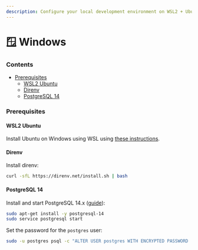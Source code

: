 ```yaml
---
description: Configure your local development environment on WSL2 + Ubuntu on Windows.
---
```


# 🪟 Windows

### Contents

- [Prerequisites](windows.md#prerequisites)
  - [WSL2 Ubuntu](windows.md#wsl2-ubuntu)
  - [Direnv](windows.md#direnv)
  - [PostgreSQL 14](windows.md#postgresql-14)

### Prerequisites

#### WSL2 Ubuntu

Install Ubuntu on Windows using WSL using [these instructions](https://learn.microsoft.com/en-us/windows/wsl/install).

#### Direnv

Install direnv:

```sh
curl -sfL https://direnv.net/install.sh | bash
```

#### PostgreSQL 14

Install and start PostgreSQL 14.x ([guide](https://harshityadav95.medium.com/postgresql-in-windows-subsystem-for-linux-wsl-6dc751ac1ff3)):

```sh
sudo apt-get install -y postgresql-14
sudo service postgresql start
```

Set the password for the `postgres` user:

```sh
sudo -u postgres psql -c "ALTER USER postgres WITH ENCRYPTED PASSWORD 'password'"
```
